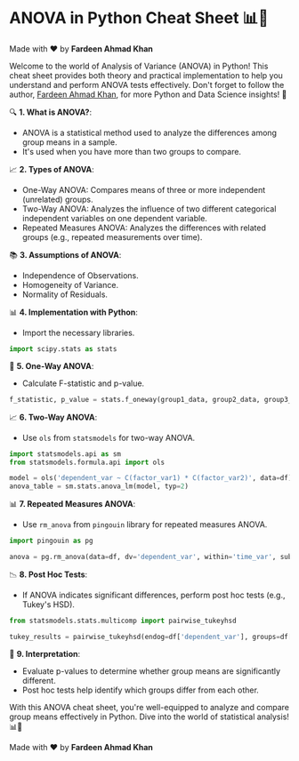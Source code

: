 # ANOVA in Python Cheat Sheet 📊🔬

Made with :heart: by **Fardeen Ahmad Khan**

Welcome to the world of Analysis of Variance (ANOVA) in Python! This cheat sheet provides both theory and practical implementation to help you understand and perform ANOVA tests effectively. Don't forget to follow the author, [Fardeen Ahmad Khan](https://github.com/I-Fardeen), for more Python and Data Science insights! 🙌

🔍 **1. What is ANOVA?**:
   - ANOVA is a statistical method used to analyze the differences among group means in a sample.
   - It's used when you have more than two groups to compare.

📈 **2. Types of ANOVA**:
   - One-Way ANOVA: Compares means of three or more independent (unrelated) groups.
   - Two-Way ANOVA: Analyzes the influence of two different categorical independent variables on one dependent variable.
   - Repeated Measures ANOVA: Analyzes the differences with related groups (e.g., repeated measurements over time).

📚 **3. Assumptions of ANOVA**:
   - Independence of Observations.
   - Homogeneity of Variance.
   - Normality of Residuals.

📊 **4. Implementation with Python**:
   - Import the necessary libraries.

   ```python
   import scipy.stats as stats
   ```

🔬 **5. One-Way ANOVA**:
   - Calculate F-statistic and p-value.

   ```python
   f_statistic, p_value = stats.f_oneway(group1_data, group2_data, group3_data)
   ```

📈 **6. Two-Way ANOVA**:
   - Use `ols` from `statsmodels` for two-way ANOVA.

   ```python
   import statsmodels.api as sm
   from statsmodels.formula.api import ols

   model = ols('dependent_var ~ C(factor_var1) * C(factor_var2)', data=df).fit()
   anova_table = sm.stats.anova_lm(model, typ=2)
   ```

📊 **7. Repeated Measures ANOVA**:
   - Use `rm_anova` from `pingouin` library for repeated measures ANOVA.

   ```python
   import pingouin as pg

   anova = pg.rm_anova(data=df, dv='dependent_var', within='time_var', subject='subject_id')
   ```

📉 **8. Post Hoc Tests**:
   - If ANOVA indicates significant differences, perform post hoc tests (e.g., Tukey's HSD).

   ```python
   from statsmodels.stats.multicomp import pairwise_tukeyhsd

   tukey_results = pairwise_tukeyhsd(endog=df['dependent_var'], groups=df['group_var'])
   ```

🔑 **9. Interpretation**:
   - Evaluate p-values to determine whether group means are significantly different.
   - Post hoc tests help identify which groups differ from each other.

With this ANOVA cheat sheet, you're well-equipped to analyze and compare group means effectively in Python. Dive into the world of statistical analysis! 📊🔬

Made with :heart: by **Fardeen Ahmad Khan**
